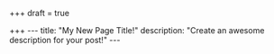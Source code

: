 +++
draft = true

+++
    ---
    title: "My New Page Title!"
    description: "Create an awesome description for your post!"
    ---
